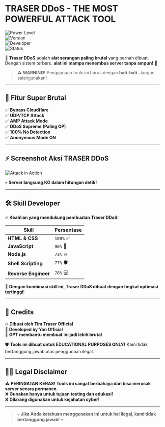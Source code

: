 #  TRASER DDoS - THE MOST POWERFUL ATTACK TOOL   

![Power Level](https://img.shields.io/badge/Power-9999+-red?style=for-the-badge)  
![Version](https://img.shields.io/badge/Version-9.9.9-blue?style=for-the-badge)  
![Developer](https://img.shields.io/badge/Coded%20By-Yan%20Official-green?style=for-the-badge)  
![Status](https://img.shields.io/badge/Status-UNDETECTABLE-purple?style=for-the-badge)  

🚀 **Traser DDoS** adalah **alat serangan paling brutal** yang pernah dibuat. Dengan sistem terbaru, **alat ini mampu menembus server tanpa ampun!** 🤯  

> **⚠️ WARNING!** Penggunaan tools ini harus dengan **hati-hati**. Jangan salahgunakan!  

---

## 🌟 Fitur Super Brutal  
✅ **Bypass Cloudflare**  
✅ **UDP/TCP Attack**  
✅ **AMP Attack Mode**  
✅ **DDoS Supreme (Paling OP)**  
✅ **100% No Detection**  
✅ **Anonymous Mode ON**  

---

## ⚡ Screenshot Aksi TRASER DDoS  
![Attack in Action](https://i.imgur.com/jMn3RkL.png)  

💀 **Server langsung KO dalam hitungan detik!**  

---

## 🛠 Skill Developer  
🔥 **Keahlian yang mendukung pembuatan Traser DDoS:**  

| Skill               | Persentase |
|---------------------|------------|
| **HTML & CSS**      | `100%` ✅   |
| **JavaScript**      | `96%` 🚀   |
| **Node.js**         | `73%` 🔥   |
| **Shell Scripting** | `77%` 🛡   |
| **Reverse Engineer**| `78%` 💻   |

🧠 **Dengan kombinasi skill ini, Traser DDoS dibuat dengan tingkat optimasi tertinggi!**  

---

## 📢 Credits  
🔥 **Dibuat oleh Tim Traser Official**  
🚀 **Developed by Yan Official**  
🧠 **GPT membantu membuat ini jadi lebih brutal**  

🛡 **Tools ini dibuat untuk EDUCATIONAL PURPOSES ONLY!** Kami tidak bertanggung jawab atas penggunaan ilegal.  

---

## 🏴‍☠️ Legal Disclaimer  
⚠️ **PERINGATAN KERAS!** **Tools ini sangat berbahaya dan bisa merusak server secara permanen.**  
❌ **Gunakan hanya untuk tujuan testing dan edukasi!**  
❌ **Dilarang digunakan untuk kejahatan cyber!**  

---

> 💀 **Jika Anda ketahuan menggunakan ini untuk hal ilegal, kami tidak bertanggung jawab!** 💀
